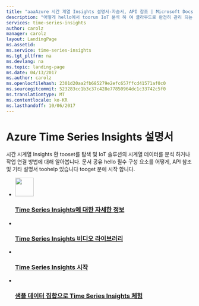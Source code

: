 ```yaml
---
title: "aaaAzure 시간 계열 Insights 설명서-자습서, API 참조 | Microsoft Docs"
description: "어떻게 hello에서 toorun IoT 분석 하 여 클라우드로 완전히 관리 되는 이벤트 처리에 알아봅니다. 응용 프로그램, 센서, 장치 등에서 실시간으로 데이터를 분석합니다."
services: time-series-insights
author: carolz
manager: carolz
layout: LandingPage
ms.assetid: 
ms.service: time-series-insights
ms.tgt_pltfrm: na
ms.devlang: na
ms.topic: landing-page
ms.date: 04/13/2017
ms.author: carolz
ms.openlocfilehash: 2301d20aa2fb685279e2efc657ffcd41571af0c0
ms.sourcegitcommit: 523283cc1b3c37c428e77850964dc1c33742c5f0
ms.translationtype: MT
ms.contentlocale: ko-KR
ms.lasthandoff: 10/06/2017
---
```

# <a name="azure-time-series-insights-documentation"></a>Azure Time Series Insights 설명서 
 
시간 시계열 Insights 환 tooset를 탐색 및 IoT 솔루션의 시계열 데이터를 분석 하거나 작업 연결 방법에 대해 알아봅니다. 문서 공유 hello 필수 구성 요소를 어떻게, API 참조 및 기타 설명서 toohelp 있습니다 tooget 분에 시작 합니다. 
 
<ul class="panelContent cardsFTitle"> 
    <li> 
        <a href="/azure/time-series-insights/time-series-insights-overview"> 
        <div class="cardSize"> 
            <div class="cardPadding"> 
                <div class="card"> 
                    <div class="cardImageOuter"> 
                        <div class="cardImage"> 
                            <img style="width: 50px; height: 50px" src="media/index/time-series-insights.svg" alt="" /> 
                        </div> 
                    </div> 
                    <div class="cardText"> 
                        <h3>Time Series Insights에 대한 자세한 정보</h3> 
                    </div> 
                </div> 
            </div> 
        </div> 
        </a> 
    </li> 
    <li> 
        <a href="https://azure.microsoft.com/en-us/resources/videos/index/?services=time-series-insights&amp;sort=newest"> 
        <div class="cardSize"> 
            <div class="cardPadding"> 
                <div class="card"> 
                    <div class="cardImageOuter"> 
                        <div class="cardImage"> 
                            <img src="/media/common/i_video.svg" alt="" /> 
                        </div> 
                    </div> 
                    <div class="cardText"> 
                        <h3>Time Series Insights 비디오 라이브러리</h3> 
                    </div> 
                </div> 
            </div> 
        </div> 
        </a> 
    </li> 
    <li> 
        <a href="/azure/time-series-insights/time-series-insights-get-started"> 
        <div class="cardSize"> 
            <div class="cardPadding"> 
                <div class="card"> 
                    <div class="cardImageOuter"> 
                        <div class="cardImage"> 
                            <img src="/media/common/i_get-started.svg" alt="" /> 
                        </div> 
                    </div> 
                    <div class="cardText"> 
                        <h3>Time Series Insights 시작</h3> 
                    </div> 
                </div> 
            </div> 
        </div> 
        </a> 
    </li> 
    <li> 
        <a href="https://insights.timeseries.azure.com/demo"> 
        <div class="cardSize"> 
            <div class="cardPadding"> 
                <div class="card"> 
                    <div class="cardImageOuter"> 
                        <div class="cardImage"> 
                            <img src="/media/common/i_advanced.svg" alt="" /> 
                        </div> 
                    </div> 
                    <div class="cardText"> 
                        <h3>샘플 데이터 집합으로 Time Series Insights 체험</h3> 
                    </div> 
                </div> 
            </div> 
        </div> 
        </a> 
    </li> 
</ul> 